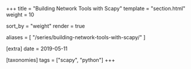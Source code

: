 +++
title = "Building Network Tools with Scapy"
template = "section.html"
weight = 10

sort_by = "weight"
render = true

aliases = [
    "/series/building-network-tools-with-scapy/"
]

[extra]
date = 2019-05-11

[taxonomies]
tags = ["scapy", "python"]
+++